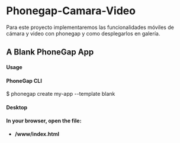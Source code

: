 # Phonegap-Camara-Video
Para este proyecto implementaremos las funcionalidades móviles de cámara y video con phonegap y como desplegarlos en galería.

## A Blank PhoneGap App

#### Usage
  
#### PhoneGap CLI
  
  $ phonegap create my-app --template blank

#### Desktop
#### In your browser, open the file:

- **/www/index.html**
